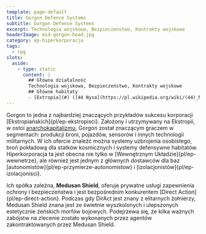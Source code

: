 ```yaml
---
template: page-default
title: Gorgon Defence Systems
subtitle: Gorgon Defence Systems
excerpt: Technologia wojskowa, Bezpieczeństwo, Kontrakty wojskowe
headerImage: mid-gorgon-head.jpg
category: ep-hiperkorporacja
tags:
  - rpg
slots:
  aside:
    - type: static
      content: |
        ## Główna działalność
        Technologia wojskowa, Bezpieczeństwo, Kontrakty wojskowe
        ## Główne habitaty
        - [Extropia](#) ([44 Nysa](https://pl.wikipedia.org/wiki/(44)_Nysa), [Pas asteroidów](#))
---
```

Gorgon to jedna z najbardziej znaczących przykładów sukcesu korporacji [Ekstropiańskich]{pl/ep-ekstropisci}. Założony i utrzymywany na Ekstropii, w ostoi [anarchokapitalizmu](http://pl.wikipedia.org/wiki/Anarchokapitalizm), Gorgon został znaczącym graczem w segmentach: produkcji broni, pojazdów, sensorów i innych technologii militarnych. W ich ofercie znaleźć można systemy uzbrojenia osobistego, broń pokładową dla statków kosmicznych i systemy defensywne habitatów. Hiperkorporacja ta jest obecna nie tylko w [Wewnętrznym Układzie]{pl/ep-wewnetrze}, ale również jest jednym z głównych dostawców dla baz [autonomistów]{pl/ep-przymierze-autonomistow} i [izolacjonistów]{pl/ep-izolacjonisci}.

Ich spółka zależna, **Medusan Shield**, oferuje prywatne usługi zapewnienia ochrony i bezpieczeństwa i jest bezpośrednim konkurentem [Direct Action]{pl/ep-direct-action}. Podczas gdy DirAct jest znany z elitarnych żołnierzy, Medusan Shield znana jest ze świetnie wyszkolonych i ulepszonych estetycznie żeńskich morfów bojowych. Podejrzewa się, że kilka ważnych zabójstw na zlecenie zostało wykonanych przez agentów zakontraktowanych przez Medusan Shield.
